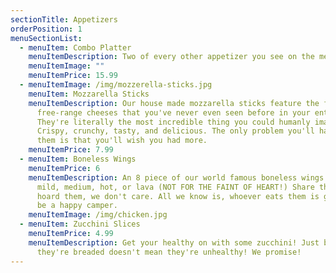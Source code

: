 ```yaml
---
sectionTitle: Appetizers
orderPosition: 1
menuSectionList:
  - menuItem: Combo Platter
    menuItemDescription: Two of every other appetizer you see on the menu! Great for big parties!
    menuItemImage: ""
    menuItemPrice: 15.99
  - menuItemImage: /img/mozzerella-sticks.jpg
    menuItem: Mozzarella Sticks
    menuItemDescription: Our house made mozzarella sticks feature the finest
      free-range cheeses that you've never even seen before in your entire life.
      They're literally the most incredible thing you could humanly imagine.
      Crispy, crunchy, tasty, and delicious. The only problem you'll have with
      them is that you'll wish you had more.
    menuItemPrice: 7.99
  - menuItem: Boneless Wings
    menuItemPrice: 6
    menuItemDescription: An 8 piece of our world famous boneless wings. Get them
      mild, medium, hot, or lava (NOT FOR THE FAINT OF HEART!) Share them or
      hoard them, we don't care. All we know is, whoever eats them is going to
      be a happy camper.
    menuItemImage: /img/chicken.jpg
  - menuItem: Zucchini Slices
    menuItemPrice: 4.99
    menuItemDescription: Get your healthy on with some zucchini! Just because
      they're breaded doesn't mean they're unhealthy! We promise!
---
```

